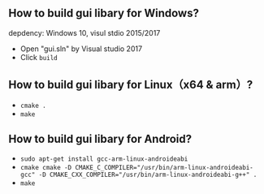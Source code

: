 ## How to build gui libary for Windows?
depdency: Windows 10, visul stdio 2015/2017
- Open "gui.sln" by Visual studio 2017
- Click `build` 

## How to build gui libary for Linux（x64 & arm）?
- `cmake .`
- `make`

## How to build gui libary for Android?
- `sudo apt-get install gcc-arm-linux-androideabi`
- `cmake cmake -D CMAKE_C_COMPILER="/usr/bin/arm-linux-androideabi-gcc" -D CMAKE_CXX_COMPILER="/usr/bin/arm-linux-androideabi-g++" .`
- `make`
